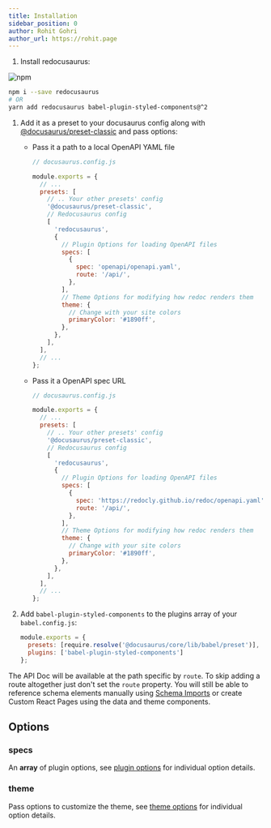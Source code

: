```yaml
---
title: Installation
sidebar_position: 0
author: Rohit Gohri
author_url: https://rohit.page
---
```


1. Install redocusaurus:

![npm](https://img.shields.io/npm/v/redocusaurus?style=flat-square)

```sh
npm i --save redocusaurus
# OR
yarn add redocusaurus babel-plugin-styled-components@^2
```

1. Add it as a preset to your docusaurus config along with [@docusaurus/preset-classic](https://docusaurus.io/docs/using-plugins#docusauruspreset-classic) and pass options:

   - Pass it a path to a local OpenAPI YAML file

     ```js
     // docusaurus.config.js

     module.exports = {
       // ...
       presets: [
         // .. Your other presets' config 
         '@docusaurus/preset-classic',
         // Redocusaurus config
         [
           'redocusaurus',
           {
             // Plugin Options for loading OpenAPI files
             specs: [
               {
                 spec: 'openapi/openapi.yaml',
                 route: '/api/',
               },
             ],
             // Theme Options for modifying how redoc renders them
             theme: {
               // Change with your site colors
               primaryColor: '#1890ff',
             },
           },
         ],
       ],
       // ...
     };
     ```

   - Pass it a OpenAPI spec URL

     ```js
     // docusaurus.config.js

     module.exports = {
       // ...
       presets: [
         // .. Your other presets' config 
         '@docusaurus/preset-classic',
         // Redocusaurus config
         [
           'redocusaurus',
           {
             // Plugin Options for loading OpenAPI files
             specs: [
               {
                 spec: 'https://redocly.github.io/redoc/openapi.yaml',
                 route: '/api/',
               },
             ],
             // Theme Options for modifying how redoc renders them
             theme: {
               // Change with your site colors
               primaryColor: '#1890ff',
             },
           },
         ],
       ],
       // ...
     };
     ```

2. Add `babel-plugin-styled-components` to the plugins array of your `babel.config.js`:

    ```babel.config.js
    module.exports = {
      presets: [require.resolve('@docusaurus/core/lib/babel/preset')],
      plugins: ['babel-plugin-styled-components']
    };
    ```

The API Doc will be available at the path specific by `route`. To skip adding a
route altogether just don't set the `route` property. You will still be
able to reference schema elements manually using [Schema Imports](/docs/guides/schema-imports) or create Custom React Pages using the data and theme components.

## Options

### specs

An **array** of plugin options, see [plugin options](./plugin-options.md) for individual option details.

### theme

Pass options to customize the theme, see [theme options](./theme-options.md) for individual option details.
